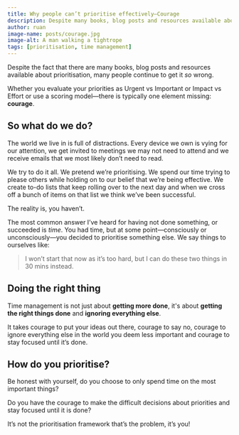 ```yaml
---
title: Why people can’t prioritise effectively—Courage
description: Despite many books, blog posts and resources available about prioritisation, many people continue to get it so wrong.
author: ruan
image-name: posts/courage.jpg
image-alt: A man walking a tightrope
tags: [prioritisation, time management]
---
```


Despite the fact that there are many books, blog posts and resources available about prioritisation, many people continue to get it _so_ wrong.

Whether you evaluate your priorities as Urgent vs Important or Impact vs Effort or use a scoring model—there is typically one element missing: **courage**.

## So what do we do?

The world we live in is full of distractions. Every device we own is vying for our attention, we get invited to meetings we may not need to attend and we receive emails that we most likely don’t need to read.

We try to do it all. We pretend we’re prioritising. We spend our time trying to please others while holding on to our belief that we’re being effective. We create to-do lists that keep rolling over to the next day and when we cross off a bunch of items on that list we think we’ve been successful.

The reality is, you haven’t.

The most common answer I’ve heard for having not done something, or succeeded is _time_. You had time, but at some point—consciously or unconsciously—you decided to prioritise something else. We say things to ourselves like:

> I won’t start that now as it’s too hard, but I can do these two things in 30 mins instead.

## Doing the right thing

Time management is not just about **getting more done**, it's about **getting the right things done** and **ignoring everything else**.

It takes courage to put your ideas out there, courage to say no, courage to ignore everything else in the world you deem less important and courage to stay focused until it’s done.

## How do you prioritise?

Be honest with yourself, do you choose to only spend time on the most important things?

Do you have the courage to make the difficult decisions about priorities and stay focused until it is done?

It’s not the prioritisation framework that’s the problem, it’s you!
